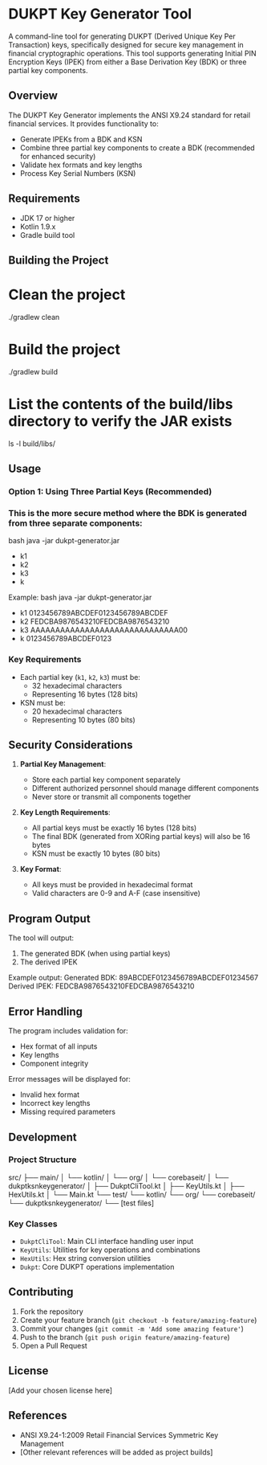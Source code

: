 # DUKPT Key Generator Tool

A command-line tool for generating DUKPT (Derived Unique Key Per Transaction) keys, specifically designed for secure key management in financial cryptographic operations. This tool supports generating Initial PIN Encryption Keys (IPEK) from either a Base Derivation Key (BDK) or three partial key components.

## Overview

The DUKPT Key Generator implements the ANSI X9.24 standard for retail financial services. It provides functionality to:
- Generate IPEKs from a BDK and KSN
- Combine three partial key components to create a BDK (recommended for enhanced security)
- Validate hex formats and key lengths
- Process Key Serial Numbers (KSN)

## Requirements

- JDK 17 or higher
- Kotlin 1.9.x
- Gradle build tool

## Building the Project
# Clean the project
./gradlew clean

# Build the project
./gradlew build

# List the contents of the build/libs directory to verify the JAR exists
ls -l build/libs/

## Usage

### Option 1: Using Three Partial Keys (Recommended)

### This is the more secure method where the BDK is generated from three separate components:
bash java -jar dukpt-generator.jar
- k1 <partial-key-1>
- k2 <partial-key-2>
- k3 <partial-key-3>
- k


Example:
bash java -jar dukpt-generator.jar
- k1 0123456789ABCDEF0123456789ABCDEF
- k2 FEDCBA9876543210FEDCBA9876543210
- k3 AAAAAAAAAAAAAAAAAAAAAAAAAAAAAA00
- k 0123456789ABCDEF0123



### Key Requirements

- Each partial key (`k1`, `k2`, `k3`) must be:
  - 32 hexadecimal characters
  - Representing 16 bytes (128 bits)
- KSN must be:
  - 20 hexadecimal characters
  - Representing 10 bytes (80 bits)

## Security Considerations

1. **Partial Key Management**:
   - Store each partial key component separately
   - Different authorized personnel should manage different components
   - Never store or transmit all components together

2. **Key Length Requirements**:
   - All partial keys must be exactly 16 bytes (128 bits)
   - The final BDK (generated from XORing partial keys) will also be 16 bytes
   - KSN must be exactly 10 bytes (80 bits)

3. **Key Format**:
   - All keys must be provided in hexadecimal format
   - Valid characters are 0-9 and A-F (case insensitive)

## Program Output

The tool will output:
1. The generated BDK (when using partial keys)
2. The derived IPEK

Example output:
Generated BDK: 89ABCDEF0123456789ABCDEF01234567 
Derived IPEK: FEDCBA9876543210FEDCBA9876543210


## Error Handling

The program includes validation for:
- Hex format of all inputs
- Key lengths
- Component integrity

Error messages will be displayed for:
- Invalid hex format
- Incorrect key lengths
- Missing required parameters

## Development

### Project Structure
src/ ├── main/ │ └── kotlin/ │ └── org/ │ └── corebaseit/ │ └── dukptksnkeygenerator/ │ ├── DukptCliTool.kt │ ├── KeyUtils.kt │ ├── HexUtils.kt │ └── Main.kt └── test/ └── kotlin/ └── org/ └── corebaseit/ └── dukptksnkeygenerator/ └── [test files]


### Key Classes

- `DukptCliTool`: Main CLI interface handling user input
- `KeyUtils`: Utilities for key operations and combinations
- `HexUtils`: Hex string conversion utilities
- `Dukpt`: Core DUKPT operations implementation

## Contributing

1. Fork the repository
2. Create your feature branch (`git checkout -b feature/amazing-feature`)
3. Commit your changes (`git commit -m 'Add some amazing feature'`)
4. Push to the branch (`git push origin feature/amazing-feature`)
5. Open a Pull Request

## License

[Add your chosen license here]

## References

- ANSI X9.24-1:2009 Retail Financial Services Symmetric Key Management
- [Other relevant references will be added as project builds]